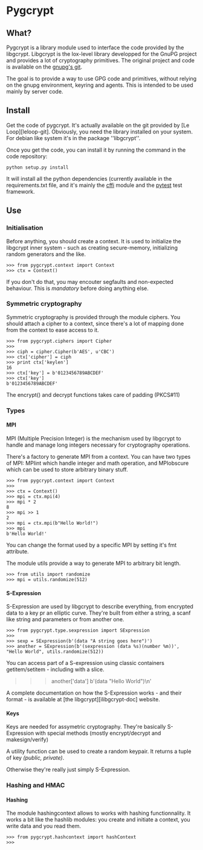 # Pygcrypt

## What?

Pygcrypt is a library module used to interface the code provided by the
libgcrypt. Libgcrypt is the lox-level library developped for the GnuPG
project and provides a lot of cryptography primitives. The original project
and code is available on the [gnupg's git][gnupg-git].

The goal is to provide a way to use GPG code and primitives, without relying
on the gnupg environment, keyring and agents. This is intended to be used
mainly by server code.

## Install

Get the code of pygcrypt. It's actually available on the git provided by [Le
Loop][leloop-git]. Obviously, you need the library installed on your system.
For debian like system it's in the package ''libgcrypt''.

Once you get the code, you can install it by running the command in the code
repository:

    python setup.py install

It will install all the python dependencies (currently available in the
requirements.txt file, and it's mainly the [cffi][] module and the
[pytest][] test framework.

## Use

### Initialisation

Before anything, you should create a context. It is used to initialize the
libgcrypt inner system - such as creating secure-memory, initializing random
generators and the like.

    >>> from pygcrypt.context import Context
    >>> ctx = Context()

If you don't do that, you may encouter segfaults and non-expected behaviour.
This is _mandatory_ before doing anything else.

### Symmetric cryptography

Symmetric cryptography is provided through the module ciphers. You should
attach a cipher to a context, since there's a lot of mapping done from the
context to ease access to it.

    >>> from pygcrypt.ciphers import Cipher
    >>>
    >>> ciph = cipher.Cipher(b'AES', u'CBC')
    >>> ctx['cipher'] = ciph
    >>> print ctx['keylen']
    16
    >>> ctx['key'] = b'0123456789ABCDEF'
    >>> ctx['key']
    b'0123456789ABCDEF'

The encrypt() and decrypt functions takes care of padding (PKCS#11)

### Types

#### MPI

MPI (Multiple Precision Integer) is the mechanism used by libgcrypt to handle
and manage long integers necessary for cryptography operations.

There's a factory to generate MPI from a context. You can have two types of
MPI: MPIint which handle integer and math operation, and MPIobscure which can
be used to store arbitrary binary stuff.

    >>> from pygcrypt.context import Context
    >>>
    >>> ctx = Context()
    >>> mpi = ctx.mpi(4)
    >>> mpi * 2
    8
    >>> mpi >> 1
    2
    >>> mpi = ctx.mpi(b"Hello World!")
    >>> mpi
    b'Hello World!'

You can change the format used by a specific MPI by setting it's fmt
attribute.

The module utils provide a way to generate MPI to arbitrary bit length.

    >>> from utils import randomize
    >>> mpi = utils.randomize(512)

#### S-Expression

S-Expression are used by libgcrypt to describe everything, from encrypted data
to a key pr an elliptic curve. They're built from either a string, a scanf
like string and parameters or from another one.

    >>> from pygcrypt.type.sexpression import SExpression
    >>>
    >>> sexp = SExpression(b'(data "A string goes here")')
    >>> another = SExpression(b'(sexpression (data %s)(number %m))', "Hello World", utils.randomize(512))

You can access part of a S-expression using classic containers
getitem/setitem - including with a slice.

   >>> another['data']
   >>> b'(data "Hello World")\n'

A complete documentation on how the S-Expression works - and their format -
is available at [the libgcrypt][ilibgcrypt-doc] website.

#### Keys

Keys are needed for assymetric cryptography. They're basically S-Expression
with special methods (mostly encrypt/decrypt and makesign/verify)

A utility function can be used to create a random keypair. It returns a
tuple of key _(public, private)_.

Otherwise they're really just simply S-Expression.

### Hashing and HMAC

#### Hashing

The module hashingcontext allows to works with hashing functionnality. It
works a bit like the hashlib modules: you create and initiate a context, you
write data and you read them.

    >>> from pygcrypt.hashcontext import hashContext
    >>> 

[pytest]: https://pytest.org/pytest/
[cffi]: https://cffi.readthedocs.org/
[gnupg-git]: https://git.gnupg.org/cgi-bin/gitweb.cgi
[loop-git]: https://git.leloop.org/orage-io/pygcrypt
[libgcryp-doc]: https://www.gnupg.org/documentation/manuals/gcrypt/index.html
